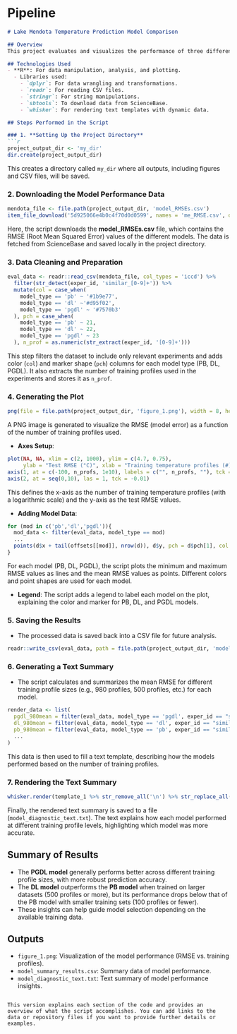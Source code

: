 # Pipeline

```markdown
# Lake Mendota Temperature Prediction Model Comparison

## Overview
This project evaluates and visualizes the performance of three different models used to predict the temperature of Lake Mendota: **Process-Based (PB)**, **Deep Learning (DL)**, and **Process-Guided Deep Learning (PGDL)**. The script compares the models' performance based on their **Root Mean Squared Error (RMSE)** and visualizes the results in a plot.

## Technologies Used
- **R**: For data manipulation, analysis, and plotting.
  - Libraries used:
    - `dplyr`: For data wrangling and transformations.
    - `readr`: For reading CSV files.
    - `stringr`: For string manipulations.
    - `sbtools`: To download data from ScienceBase.
    - `whisker`: For rendering text templates with dynamic data.

## Steps Performed in the Script

### 1. **Setting Up the Project Directory**
```r
project_output_dir <- 'my_dir'
dir.create(project_output_dir)
```
This creates a directory called `my_dir` where all outputs, including figures and CSV files, will be saved.

### 2. **Downloading the Model Performance Data**
```r
mendota_file <- file.path(project_output_dir, 'model_RMSEs.csv')
item_file_download('5d925066e4b0c4f70d0d0599', names = 'me_RMSE.csv', destinations = mendota_file, overwrite_file = TRUE)
```
Here, the script downloads the **model_RMSEs.csv** file, which contains the RMSE (Root Mean Squared Error) values of the different models. The data is fetched from ScienceBase and saved locally in the project directory.

### 3. **Data Cleaning and Preparation**
```r
eval_data <- readr::read_csv(mendota_file, col_types = 'iccd') %>%
  filter(str_detect(exper_id, 'similar_[0-9]+')) %>%
  mutate(col = case_when(
    model_type == 'pb' ~ '#1b9e77',
    model_type == 'dl' ~'#d95f02',
    model_type == 'pgdl' ~ '#7570b3'
  ), pch = case_when(
    model_type == 'pb' ~ 21,
    model_type == 'dl' ~ 22,
    model_type == 'pgdl' ~ 23
  ), n_prof = as.numeric(str_extract(exper_id, '[0-9]+')))
```
This step filters the dataset to include only relevant experiments and adds color (`col`) and marker shape (`pch`) columns for each model type (PB, DL, PGDL). It also extracts the number of training profiles used in the experiments and stores it as `n_prof`.

### 4. **Generating the Plot**
```r
png(file = file.path(project_output_dir, 'figure_1.png'), width = 8, height = 10, res = 200, units = 'in')
```
A PNG image is generated to visualize the RMSE (model error) as a function of the number of training profiles used.

- **Axes Setup**: 
```r
plot(NA, NA, xlim = c(2, 1000), ylim = c(4.7, 0.75),
     ylab = "Test RMSE (°C)", xlab = "Training temperature profiles (#)", log = 'x', axes = FALSE)
axis(1, at = c(-100, n_profs, 1e10), labels = c("", n_profs, ""), tck = -0.01)
axis(2, at = seq(0,10), las = 1, tck = -0.01)
```
This defines the x-axis as the number of training temperature profiles (with a logarithmic scale) and the y-axis as the test RMSE values.

- **Adding Model Data**:
```r
for (mod in c('pb','dl','pgdl')){
  mod_data <- filter(eval_data, model_type == mod)
  ...
  points(d$x + tail(offsets[[mod]], nrow(d)), d$y, pch = d$pch[1], col = d$col[1], bg = 'white', lwd = 2.5, cex = 1.5)
}
```
For each model (PB, DL, PGDL), the script plots the minimum and maximum RMSE values as lines and the mean RMSE values as points. Different colors and point shapes are used for each model.

- **Legend**: The script adds a legend to label each model on the plot, explaining the color and marker for PB, DL, and PGDL models.

### 5. **Saving the Results**
- The processed data is saved back into a CSV file for future analysis.
```r
readr::write_csv(eval_data, path = file.path(project_output_dir, 'model_summary_results.csv'))
```

### 6. **Generating a Text Summary**
- The script calculates and summarizes the mean RMSE for different training profile sizes (e.g., 980 profiles, 500 profiles, etc.) for each model.
```r
render_data <- list(
  pgdl_980mean = filter(eval_data, model_type == 'pgdl', exper_id == "similar_980") %>% pull(rmse) %>% mean %>% round(2),
  dl_980mean = filter(eval_data, model_type == 'dl', exper_id == "similar_980") %>% pull(rmse) %>% mean %>% round(2),
  pb_980mean = filter(eval_data, model_type == 'pb', exper_id == "similar_980") %>% pull(rmse) %>% mean %>% round(2)
  ...
)
```
This data is then used to fill a text template, describing how the models performed based on the number of training profiles.

### 7. **Rendering the Text Summary**
```r
whisker.render(template_1 %>% str_remove_all('\n') %>% str_replace_all('  ', ' '), render_data) %>% cat(file = file.path(project_output_dir, 'model_diagnostic_text.txt'))
```
Finally, the rendered text summary is saved to a file (`model_diagnostic_text.txt`). The text explains how each model performed at different training profile levels, highlighting which model was more accurate.

## Summary of Results
- The **PGDL model** generally performs better across different training profile sizes, with more robust prediction accuracy.
- The **DL model** outperforms the **PB model** when trained on larger datasets (500 profiles or more), but its performance drops below that of the PB model with smaller training sets (100 profiles or fewer).
- These insights can help guide model selection depending on the available training data.

## Outputs
- `figure_1.png`: Visualization of the model performance (RMSE vs. training profiles).
- `model_summary_results.csv`: Summary data of model performance.
- `model_diagnostic_text.txt`: Text summary of model performance insights.

```

This version explains each section of the code and provides an overview of what the script accomplishes. You can add links to the data or repository files if you want to provide further details or examples.
